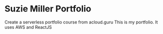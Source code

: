 # Suzie Miller Portfolio
Create a serverless portfolio course from acloud.guru
This is my portfolio. It uses AWS and ReactJS
